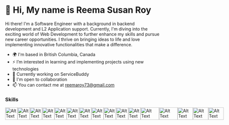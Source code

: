 # 👋 Hi, My name is Reema Susan Roy 

 Hi there! I'm a Software Engineer with a background in backend development and L2 Application support. Currently, I'm diving into the exciting world of Web Development to further enhance my skills and pursue new career opportunities. I thrive on bringing ideas to life and love implementing innovative functionalities that make a difference.

- 🌍 I'm based in British Columbia, Canada
- ⚡ I’m interested in learning and implementing projects using new technologies
- 🚀 Currently working on ServiceBuddy
- 🤝 I'm open to collaboration
- 📫 You can contact me at reemaroy73@gmail.com

### Skills
<div style="display: flex;">
<a href="https://react.dev/"><img src="https://github.com/reema-susanroy/reema-susanroy/assets/155592398/de0c3848-4822-4d4a-b550-0a9b9f1e41cb" alt="Alt Text" width="40" height="40"></a>
<a href="https://git-scm.com/"><img src="https://github.com/reema-susanroy/reema-susanroy/assets/155592398/d9abf424-3b89-4a1d-a2c6-09318af022f0" alt="Alt Text" width="40" height="40"></a>
<a href="https://www.python.org/"><img src="https://github.com/reema-susanroy/reema-susanroy/assets/155592398/87f88806-dfd4-4478-8f97-b2dd8261702d" alt="Alt Text" width="40" height="40"> </a>
<a href="https://www.javascript.com/"><img src="https://github.com/reema-susanroy/reema-susanroy/assets/155592398/7feb4212-35d7-4361-82e3-e321eee16f04" alt="Alt Text" width="40" height="40"></a>
<a href="https://www.java.com/en/"><img src="https://github.com/reema-susanroy/reema-susanroy/assets/155592398/b9e3f7fa-f2f8-4ad8-8217-6027f0bdf090" alt="Alt Text" width="40" height="40"></a>
<a href="https://html.com/"><img src="https://github.com/reema-susanroy/reema-susanroy/assets/155592398/6dc3ea18-8d70-4181-8c9f-7642f48a1ce5" alt="Alt Text" width="40" height="40"></a>
<a href="https://www.w3.org/Style/CSS/Overview.en.html"><img src="https://github.com/reema-susanroy/reema-susanroy/assets/155592398/acaefc68-b9c9-42c3-8fe9-26faeee1b1d1" alt="Alt Text" width="40" height="40"></a>
<a href="https://sass-lang.com/"><img src="https://github.com/reema-susanroy/reema-susanroy/assets/155592398/43fd52ec-627e-4842-a50c-2c4cd204bb59" alt="Alt Text" width="40" height="40"></a>
<a href="https://nodejs.org/en"><img src="https://github.com/reema-susanroy/reema-susanroy/assets/155592398/3e92533a-1642-4f6a-aee0-38c5d8da1f6e" alt="Alt Text" width="40" height="40"></a>
<a href="https://www.mysql.com/"><img src="https://github.com/reema-susanroy/reema-susanroy/assets/155592398/11fe58ee-f29a-4197-867e-402482fc218c" alt="Alt Text" width="40" height="40"></a>
<a href="https://www.heroku.com/"><img src="https://github.com/reema-susanroy/reema-susanroy/assets/155592398/2b1a335d-1053-4108-8f2c-9273ed614b28" alt="Alt Text" width="40" height="40"></a>
<a  href= "https://expressjs.com/"><img src="https://buttercms.com/static/images/tech_banners/ExpressJS.8587dd0647ca.png" alt="Alt Text" width="60" height="40"></a>
<a href="https://www.oracle.com/database/technologies/appdev/plsql.html"><img src="https://oralytics.files.wordpress.com/2022/10/pl-sql_icon-1.png" alt="Alt Text" width="60" height="40"></a>
<a href="https://www.mongodb.com/"><img src="https://cdn.iconscout.com/icon/free/png-512/mongodb-3521676-2945120.png" alt="Alt Text" width="50" height="40"></a>
<a href="https://code.visualstudio.com/Download"><img src="https://raw.githubusercontent.com/dhanishgajjar/vscode-icons/master/png/default_dark.png" alt="Alt Text" width="50" height="40"></a>
<a href="https://www.postman.com/"><img src="https://sdtimes.com/wp-content/uploads/2018/08/logo-glyph.png" alt="Alt Text" width="50" height="40"></a>
</div>

